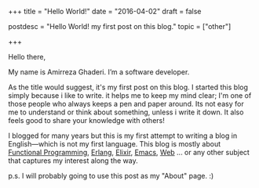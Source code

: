 +++
title = "Hello World!"
date = "2016-04-02"
draft = false

postdesc = "Hello World! my first post on this blog."
topic = ["other"]

+++

Hello there,

My name is Amirreza Ghaderi. I’m a software developer.

As the title would suggest, it's my first post on this blog.
I started this blog simply because i like to write. it helps me to keep my mind clear; I'm one of those people who always keeps a pen and paper around. Its not easy for me to understand or think about something, unless i write it down. It also feels good to share your knowledge with others!

I blogged for many years but this is my first attempt to writing a blog in English—which is not my first language. This blog is mostly about [Functional Programming][fp], [Erlang][erlang], [Elixir][elixir], [Emacs][emacs], [Web][web] ... or any other subject that captures my interest along the way.

p.s. I will probably going to use this post as my "About" page. :)

[fp]: https://wiki.haskell.org/Functional_programming
[erlang]: https://www.erlang.org
[elixir]: http://elixir-lang.org
[emacs]: https://www.gnu.org/software/emacs/
[web]: https://en.wikipedia.org/wiki/Web_development
